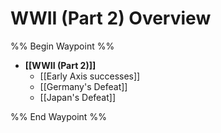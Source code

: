 # WWII (Part 2) Overview

%% Begin Waypoint %%
- **[[WWII (Part 2)]]**
	- [[Early Axis successes]]
	- [[Germany's Defeat]]
	- [[Japan's Defeat]]

%% End Waypoint %%